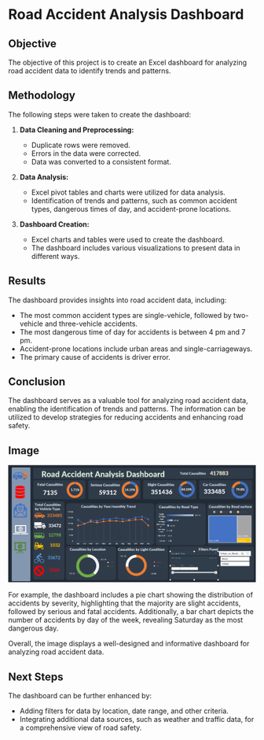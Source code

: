 # Road Accident Analysis Dashboard

## Objective

The objective of this project is to create an Excel dashboard for analyzing road accident data to identify trends and patterns.

## Methodology

The following steps were taken to create the dashboard:

1. **Data Cleaning and Preprocessing:**
   - Duplicate rows were removed.
   - Errors in the data were corrected.
   - Data was converted to a consistent format.

2. **Data Analysis:**
   - Excel pivot tables and charts were utilized for data analysis.
   - Identification of trends and patterns, such as common accident types, dangerous times of day, and accident-prone locations.

3. **Dashboard Creation:**
   - Excel charts and tables were used to create the dashboard.
   - The dashboard includes various visualizations to present data in different ways.

## Results

The dashboard provides insights into road accident data, including:

- The most common accident types are single-vehicle, followed by two-vehicle and three-vehicle accidents.
- The most dangerous time of day for accidents is between 4 pm and 7 pm.
- Accident-prone locations include urban areas and single-carriageways.
- The primary cause of accidents is driver error.

## Conclusion

The dashboard serves as a valuable tool for analyzing road accident data, enabling the identification of trends and patterns. The information can be utilized to develop strategies for reducing accidents and enhancing road safety.

## Image

![Road Accident Analysis Dashboard](https://github.com/karthikb1019/Excel_Projects/blob/main/Screenshot%202023-11-09%20103436.png)

For example, the dashboard includes a pie chart showing the distribution of accidents by severity, highlighting that the majority are slight accidents, followed by serious and fatal accidents. Additionally, a bar chart depicts the number of accidents by day of the week, revealing Saturday as the most dangerous day.

Overall, the image displays a well-designed and informative dashboard for analyzing road accident data.

## Next Steps

The dashboard can be further enhanced by:

- Adding filters for data by location, date range, and other criteria.
- Integrating additional data sources, such as weather and traffic data, for a comprehensive view of road safety.

